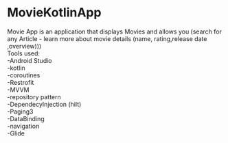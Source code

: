 # MovieKotlinApp
Movie App is an application that displays Movies and allows you (search for any Article - learn more about movie details (name, rating,release date ,overview)))
<br/>Tools used:
  <br/>-Android Studio
  <br/>-kotlin
  <br/>-coroutines 
  <br/>-Restrofit
  <br/>-MVVM
  <br/>-repository pattern
  <br/>-DependecyInjection (hilt)
  <br/>-Paging3
  <br/>-DataBinding
  <br/>-navigation
  <br/>-Glide

